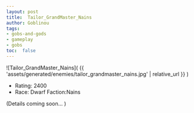 ```yaml
---
layout: post
title:  Tailor_GrandMaster_Nains
author: Goblinou
tags:
- gobs-and-gods
- gameplay
- gobs
toc:  false
---
```


![Tailor_GrandMaster_Nains]( {{ 'assets/generated/enemies/tailor_grandmaster_nains.jpg' | relative_url }} )
- Rating: 2400
- Race: Dwarf  Faction:Nains

(Details coming soon... )